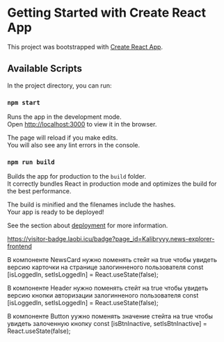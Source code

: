 # Getting Started with Create React App

This project was bootstrapped with [Create React App](https://github.com/facebook/create-react-app).

## Available Scripts

In the project directory, you can run:

### `npm start`

Runs the app in the development mode.\
Open [http://localhost:3000](http://localhost:3000) to view it in the browser.

The page will reload if you make edits.\
You will also see any lint errors in the console.

### `npm run build`

Builds the app for production to the `build` folder.\
It correctly bundles React in production mode and optimizes the build for the best performance.

The build is minified and the filenames include the hashes.\
Your app is ready to be deployed!

See the section about [deployment](https://facebook.github.io/create-react-app/docs/deployment) for more information.

https://visitor-badge.laobi.icu/badge?page_id=Kalibryyy.news-explorer-frontend


В компоненте NewsCard нужно поменять стейт на true чтобы увидеть версию карточки на странице залогинненого пользователя
const [isLoggedIn, setIsLoggedIn] = React.useState(false);

В компоненте Header нужно поменять стейт на true чтобы увидеть версию кнопки авторизации залогинненого пользователя
const [isLoggedIn, setIsLoggedIn] = React.useState(false);

В компоненте Button yужно поменять значение стейта на true чтобы увидеть залоченную кнопку
const [isBtnInactive, setIsBtnInactive] = React.useState(false);
